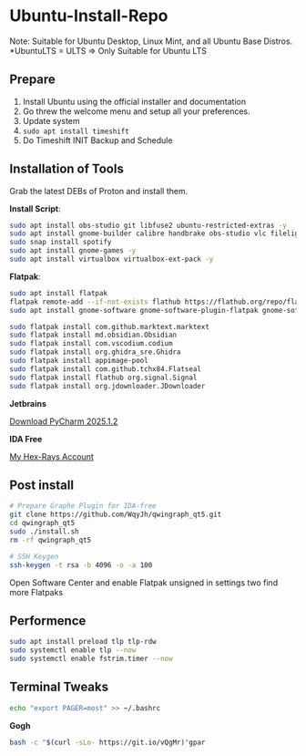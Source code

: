 # Ubuntu-Install-Repo

Note: Suitable for Ubuntu Desktop, Linux Mint, and all Ubuntu Base Distros. 
*UbuntuLTS = ULTS => Only Suitable for Ubuntu LTS

## Prepare

1. Install Ubuntu using the official installer and documentation
2. Go threw the welcome menu and setup all your preferences.
3. Update system
4. `sudo apt install timeshift`
5. Do Timeshift INIT Backup and Schedule

## Installation of Tools

Grab the latest DEBs of Proton and install them.

**Install Script**:

```bash
sudo apt install obs-studio git libfuse2 ubuntu-restricted-extras -y
sudo apt install gnome-builder calibre handbrake obs-studio vlc filelight baobab python3-virtualenv python3-pip python3 glances most dia ghex tree bleachbit ipython3 neofetch gnome-keyring android-sdk-platform-tools-common qbittorrent -y
sudo snap install spotify
sudo apt install gnome-games -y
sudo apt install virtualbox virtualbox-ext-pack -y
```

**Flatpak**:
```bash
sudo apt install flatpak
flatpak remote-add --if-not-exists flathub https://flathub.org/repo/flathub.flatpakrepo
sudo apt install gnome-software gnome-software-plugin-flatpak gnome-software-common gnome-software-plugin-snap
``` 

```bash
sudo flatpak install com.github.marktext.marktext
sudo flatpak install md.obsidian.Obsidian 
sudo flatpak install com.vscodium.codium
sudo flatpak install org.ghidra_sre.Ghidra
sudo flatpak install appimage-pool
sudo flatpak install com.github.tchx84.Flatseal
sudo flatpak install flathub org.signal.Signal
sudo flatpak install org.jdownloader.JDownloader
```

**Jetbrains**

[Download PyCharm 2025.1.2](https://www.jetbrains.com/shop/download/PC/2025100)

**IDA Free**

[My Hex-Rays Account](https://my.hex-rays.com/dashboard/download-center/installers/9.1/ida-free)

## Post install

```bash
# Prepare Graphe Plugin for IDA-free
git clone https://github.com/WqyJh/qwingraph_qt5.git
cd qwingraph_qt5
sudo ./install.sh
rm -rf qwingraph_qt5

# SSH Keygen
ssh-keygen -t rsa -b 4096 -o -a 100
```
Open Software Center and enable Flatpak unsigned in settings two find more Flatpaks 

## Performence

```bash
sudo apt install preload tlp tlp-rdw
sudo systemctl enable tlp --now
sudo systemctl enable fstrim.timer --now
```

## Terminal Tweaks

```bash
echo "export PAGER=most" >> ~/.bashrc
```

**Gogh**

```bash
bash -c "$(curl -sLo- https://git.io/vQgMr)"gpar
```

